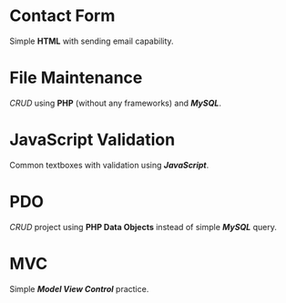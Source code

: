 # Contact Form
Simple <b>HTML</b> with sending email capability.
# File Maintenance
<i>CRUD</i> using <b>PHP</b> (without any frameworks) and <i><b>MySQL</b></i>.
# JavaScript Validation
Common textboxes with validation using <i><b>JavaScript</b></i>.
# PDO
<i>CRUD</i> project using <b>PHP Data Objects</b> instead of simple <i><b>MySQL</b></i> query.
# MVC
Simple <i><b>Model View Control</i></b> practice.

